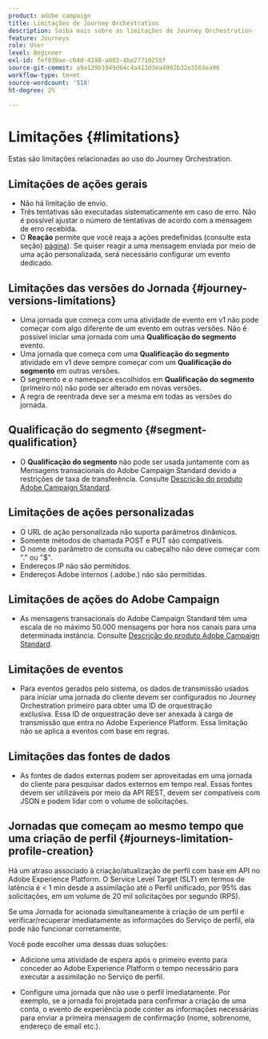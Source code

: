 ```yaml
---
product: adobe campaign
title: Limitações de Journey Orchestration
description: Saiba mais sobre as limitações de Journey Orchestration
feature: Journeys
role: User
level: Beginner
exl-id: fef039ae-c04d-4198-a082-4be27710255f
source-git-commit: a9a129b1949d64c4a412d3ea4002b32e3563ea96
workflow-type: tm+mt
source-wordcount: '518'
ht-degree: 2%

---
```


# Limitações {#limitations}

Estas são limitações relacionadas ao uso do Journey Orchestration.

## Limitações de ações gerais

* Não há limitação de envio. 
* Três tentativas são executadas sistematicamente em caso de erro. Não é possível ajustar o número de tentativas de acordo com a mensagem de erro recebida. 
* O **Reação** permite que você reaja a ações predefinidas (consulte esta seção) [página](../building-journeys/reaction-events.md)). Se quiser reagir a uma mensagem enviada por meio de uma ação personalizada, será necessário configurar um evento dedicado. 

## Limitações das versões do Jornada {#journey-versions-limitations}

* Uma jornada que começa com uma atividade de evento em v1 não pode começar com algo diferente de um evento em outras versões. Não é possível iniciar uma jornada com uma **Qualificação do segmento** evento.
* Uma jornada que começa com uma **Qualificação do segmento** atividade em v1 deve sempre começar com um **Qualificação do segmento** em outras versões.
* O segmento e o namespace escolhidos em **Qualificação do segmento** (primeiro nó) não pode ser alterado em novas versões.
* A regra de reentrada deve ser a mesma em todas as versões do jornada.

## Qualificação do segmento {#segment-qualification}

* O **Qualificação do segmento** não pode ser usada juntamente com as Mensagens transacionais do Adobe Campaign Standard devido a restrições de taxa de transferência. Consulte [Descrição do produto Adobe Campaign Standard](https://helpx.adobe.com/legal/product-descriptions/campaign-standard.html). 
 

## Limitações de ações personalizadas

* O URL de ação personalizada não suporta parâmetros dinâmicos. 
* Somente métodos de chamada POST e PUT são compatíveis. 
* O nome do parâmetro de consulta ou cabeçalho não deve começar com &quot;.&quot; ou &quot;$&quot;. 
* Endereços IP não são permitidos. 
* Endereços Adobe internos (.adobe.) não são permitidas.
 

## Limitações de ações do Adobe Campaign

* As mensagens transacionais do Adobe Campaign Standard têm uma escala de no máximo 50.000 mensagens por hora nos canais para uma determinada instância. Consulte [Descrição do produto Adobe Campaign Standard](https://helpx.adobe.com/legal/product-descriptions/campaign-standard.html). 
 

## Limitações de eventos

* Para eventos gerados pelo sistema, os dados de transmissão usados para iniciar uma jornada do cliente devem ser configurados no Journey Orchestration primeiro para obter uma ID de orquestração exclusiva. Essa ID de orquestração deve ser anexada à carga de transmissão que entra no Adobe Experience Platform. Essa limitação não se aplica a eventos com base em regras.
 

## Limitações das fontes de dados

* As fontes de dados externas podem ser aproveitadas em uma jornada do cliente para pesquisar dados externos em tempo real. Essas fontes devem ser utilizáveis por meio da API REST, devem ser compatíveis com JSON e podem lidar com o volume de solicitações.

## Jornadas que começam ao mesmo tempo que uma criação de perfil {#journeys-limitation-profile-creation}

Há um atraso associado à criação/atualização de perfil com base em API no Adobe Experience Platform. O Service Level Target (SLT) em termos de latência é &lt; 1 min desde a assimilação até o Perfil unificado, por 95% das solicitações, em um volume de 20 mil solicitações por segundo (RPS).

Se uma Jornada for acionada simultaneamente à criação de um perfil e verificar/recuperar imediatamente as informações do Serviço de perfil, ela pode não funcionar corretamente.

Você pode escolher uma dessas duas soluções:

* Adicione uma atividade de espera após o primeiro evento para conceder ao Adobe Experience Platform o tempo necessário para executar a assimilação no Serviço de perfil.

* Configure uma jornada que não use o perfil imediatamente. Por exemplo, se a jornada foi projetada para confirmar a criação de uma conta, o evento de experiência pode conter as informações necessárias para enviar a primeira mensagem de confirmação (nome, sobrenome, endereço de email etc.).
